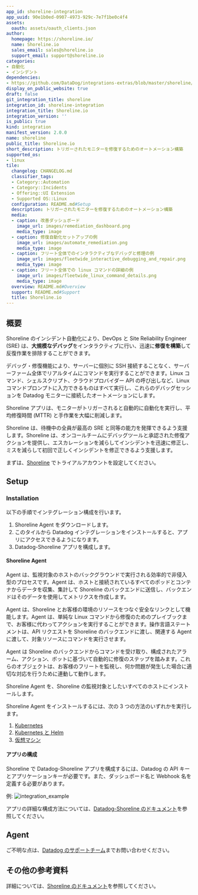 ```yaml
---
app_id: shoreline-integration
app_uuid: 90e1b0ed-0907-4973-929c-7e7f1be0c4f4
assets:
  oauth: assets/oauth_clients.json
author:
  homepage: https://shoreline.io/
  name: Shoreline.io
  sales_email: sales@shoreline.io
  support_email: support@shoreline.io
categories:
- 自動化
- インシデント
dependencies:
- https://github.com/DataDog/integrations-extras/blob/master/shoreline/README.md
display_on_public_website: true
draft: false
git_integration_title: shoreline
integration_id: shoreline-integration
integration_title: Shoreline.io
integration_version: ''
is_public: true
kind: integration
manifest_version: 2.0.0
name: shoreline
public_title: Shoreline.io
short_description: トリガーされたモニターを修復するためのオートメーション構築
supported_os:
- linux
tile:
  changelog: CHANGELOG.md
  classifier_tags:
  - Category::Automation
  - Category::Incidents
  - Offering::UI Extension
  - Supported OS::Linux
  configuration: README.md#Setup
  description: トリガーされたモニターを修復するためのオートメーション構築
  media:
  - caption: 改善ダッシュボード
    image_url: images/remediation_dashboard.png
    media_type: image
  - caption: 修復自動化セットアップの例
    image_url: images/automate_remediation.png
    media_type: image
  - caption: フリート全体でのインタラクティブなデバッグと修理の例
    image_url: images/fleetwide_interactive_debugging_and_repair.png
    media_type: image
  - caption: フリート全体での linux コマンドの詳細の例
    image_url: images/fleetwide_linux_command_details.png
    media_type: image
  overview: README.md#Overview
  support: README.md#Support
  title: Shoreline.io
---
```


<!--  SOURCED FROM https://github.com/DataDog/integrations-extras -->


## 概要

Shoreline のインシデント自動化により、DevOps と Site Reliability Engineer (SRE) は、**大規模なデバッグ**をインタラクティブに行い、迅速に**修復を構築**して反復作業を排除することができます。

デバッグ・修復機能により、サーバーに個別に SSH 接続することなく、サーバーファーム全体でリアルタイムにコマンドを実行することができます。Linux コマンド、シェルスクリプト、クラウドプロバイダー API の呼び出しなど、Linux コマンドプロンプトに入力できるものはすべて実行し、これらのデバッグセッションを Datadog モニターに接続したオートメーションにします。

Shoreline アプリは、モニターがトリガーされると自動的に自動化を実行し、平均修復時間 (MTTR) と手作業を大幅に削減します。

Shoreline は、待機中の全員が最高の SRE と同等の能力を発揮できるよう支援します。Shoreline は、オンコールチームにデバッグツールと承認された修復アクションを提供し、エスカレーションを減らしてインシデントを迅速に修正し、ミスを減らして初回で正しくインシデントを修正できるよう支援します。

まずは、[Shoreline][1] でトライアルアカウントを設定してください。
## Setup

### Installation

以下の手順でインテグレーション構成を行います。

1. Shoreline Agent をダウンロードします。
2. このタイルから Datadog インテグレーションをインストールすると、アプリにアクセスできるようになります。
2. Datadog-Shoreline アプリを構成します。


#### Shoreline Agent

Agent は、監視対象のホストのバックグラウンドで実行される効率的で非侵入型のプロセスです。Agent は、ホストと接続されているすべてのポッドとコンテナからデータを収集、集計して Shoreline のバックエンドに送信し、バックエンドはそのデータを使用してメトリクスを作成します。

Agent は、Shoreline とお客様の環境のリソースをつなぐ安全なリンクとして機能します。Agent は、単純な Linux コマンドから修復のためのプレイブックまで、お客様に代わってアクションを実行することができます。操作言語ステートメントは、API リクエストを Shoreline のバックエンドに渡し、関連する Agent に渡して、対象リソースにコマンドを実行させます。

Agent は Shoreline のバックエンドからコマンドを受け取り、構成されたアラーム、アクション、ボットに基づいて自動的に修復のステップを踏みます。これらのオブジェクトは、お客様のフリートを監視し、何か問題が発生した場合に適切な対応を行うために連動して動作します。

Shoreline Agent を、Shoreline の監視対象としたいすべてのホストにインストールします。

Shoreline Agent をインストールするには、次の 3 つの方法のいずれかを実行します。

1. [Kubernetes][2]
2. [Kubernetes と Helm][3]
3. [仮想マシン][4]


#### アプリの構成

Shoreline で Datadog-Shoreline アプリを構成するには、Datadog の API キーとアプリケーションキーが必要です。また、ダッシュボード名と Webhook 名を定義する必要があります。

例:
![integration_example][5]

アプリの詳細な構成方法については、[Datadog-Shoreline のドキュメント][6]を参照してください。

## Agent

ご不明な点は、[Datadog のサポートチーム][7]までお問い合わせください。

## その他の参考資料

詳細については、[Shoreline のドキュメント][8]を参照してください。


[1]: https://shoreline.io/datadog?source=DatadogIntTile
[2]: https://docs.shoreline.io/installation/kubernetes
[3]: https://docs.shoreline.io/installation/kubernetes#install-with-helm
[4]: https://docs.shoreline.io/installation/virtual-machines
[5]: https://raw.githubusercontent.com/DataDog/integrations-extras/master/shoreline/images/integrate_shoreline_and_datadog.png
[6]: https://docs.shoreline.io/integrations/datadog
[7]: https://docs.datadoghq.com/ja/help/
[8]: https://docs.shoreline.io/